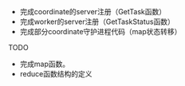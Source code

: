 

+ 完成coordinate的server注册（GetTask函数）
+ 完成worker的server注册（GetTaskStatus函数）
+ 完成部分coordinate守护进程代码（map状态转移）


TODO
+ 完成map函数。
+ reduce函数结构的定义